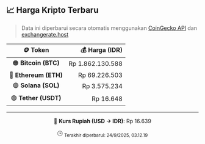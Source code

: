 

<!-- HARGA_KRIPTO -->
## 📈 Harga Kripto Terbaru

> Data ini diperbarui secara otomatis menggunakan [CoinGecko API](https://www.coingecko.com/) dan [exchangerate.host](https://exchangerate.host/)

<div align="center">

| 🪙 Token | 💰 Harga (IDR) |
|:------:|---------------:|
| 🟠 **Bitcoin (BTC)**   | Rp 1.862.130.588 |
| 🔵 **Ethereum (ETH)**  | Rp 69.226.503 |
| 🟣 **Solana (SOL)**    | Rp 3.575.234 |
| 🟢 **Tether (USDT)**   | Rp 16.648 |

---

💱 **Kurs Rupiah (USD → IDR)**: Rp 16.639

🕒 <sub>Terakhir diperbarui: 24/9/2025, 03.12.19</sub>

</div>
<!-- /HARGA_KRIPTO -->